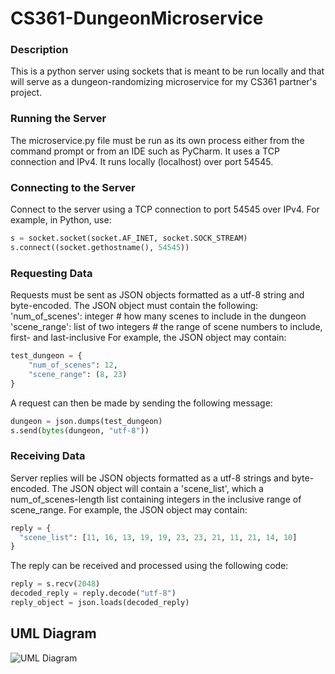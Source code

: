 # CS361-DungeonMicroservice

### Description
This is a python server using sockets that is meant to be run locally and that will serve as a dungeon-randomizing microservice for my CS361 partner's project.

### Running the Server
The microservice.py file must be run as its own process either from the command prompt or from an IDE such as PyCharm. It uses a TCP connection and IPv4. It runs locally (localhost) over port 54545.

### Connecting to the Server
Connect to the server using a TCP connection to port 54545 over IPv4. For example, in Python, use:
```py
s = socket.socket(socket.AF_INET, socket.SOCK_STREAM)
s.connect((socket.gethostname(), 54545))
```

### Requesting Data
Requests must be sent as JSON objects formatted as a utf-8 string and byte-encoded.
The JSON object must contain the following:
  'num_of_scenes': integer             # how many scenes to include in the dungeon
  'scene_range': list of two integers  # the range of scene numbers to include, first- and last-inclusive
For example, the JSON object may contain:
```py
test_dungeon = {
    "num_of_scenes": 12,
    "scene_range": (8, 23)
}
```
A request can then be made by sending the following message:
```py
dungeon = json.dumps(test_dungeon)
s.send(bytes(dungeon, "utf-8"))
```

### Receiving Data
Server replies will be JSON objects formatted as a utf-8 strings and byte-encoded.
The JSON object will contain a 'scene_list', which a num_of_scenes-length list containing integers in the inclusive range of scene_range.
For example, the JSON object may contain:
```py
reply = {
  "scene_list": [11, 16, 13, 19, 19, 23, 23, 21, 11, 21, 14, 10]
}
```
The reply can be received and processed using the following code:
```py
reply = s.recv(2048)
decoded_reply = reply.decode("utf-8")
reply_object = json.loads(decoded_reply)
```


## UML Diagram
![UML Diagram](/repository/cs361uml.png)
